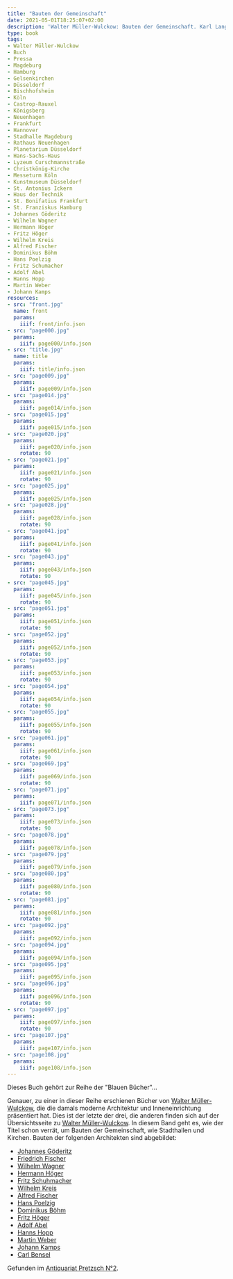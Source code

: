 ```yaml
---
title: "Bauten der Gemeinschaft"
date: 2021-05-01T18:25:07+02:00
description: 'Walter Müller-Wulckow: Bauten der Gemeinschaft. Karl Langewiesche, Königstein im Taunus 1929. <a class="worldcat" href="http://www.worldcat.org/oclc/838124972">&nbsp;</a>'
type: book
tags:
- Walter Müller-Wulckow
- Buch
- Pressa
- Magdeburg
- Hamburg
- Gelsenkirchen
- Düsseldorf
- Bischhofsheim
- Köln
- Castrop-Rauxel
- Königsberg
- Neuenhagen
- Frankfurt
- Hannover
- Stadhalle Magdeburg
- Rathaus Neuenhagen
- Planetarium Düsseldorf
- Hans-Sachs-Haus
- Lyzeum Curschmannstraße
- Christkönig-Kirche
- Messeturm Köln
- Kunstmuseum Düsseldorf
- St. Antonius Ickern
- Haus der Technik
- St. Bonifatius Frankfurt
- St. Franziskus Hamburg
- Johannes Göderitz
- Wilhelm Wagner
- Hermann Höger
- Fritz Höger
- Wilhelm Kreis
- Alfred Fischer
- Dominikus Böhm
- Hans Poelzig
- Fritz Schumacher
- Adolf Abel
- Hanns Hopp
- Martin Weber
- Johann Kamps
resources:
- src: "front.jpg"
  name: front
  params:
    iiif: front/info.json
- src: "page000.jpg"
  params:
    iiif: page000/info.json
- src: "title.jpg"
  name: title
  params:
    iiif: title/info.json
- src: "page009.jpg"
  params:
    iiif: page009/info.json
- src: "page014.jpg"
  params:
    iiif: page014/info.json
- src: "page015.jpg"
  params:
    iiif: page015/info.json
- src: "page020.jpg"
  params:
    iiif: page020/info.json
    rotate: 90
- src: "page021.jpg"
  params:
    iiif: page021/info.json
    rotate: 90
- src: "page025.jpg"
  params:
    iiif: page025/info.json
- src: "page028.jpg"
  params:
    iiif: page028/info.json
    rotate: 90
- src: "page041.jpg"
  params:
    iiif: page041/info.json
    rotate: 90
- src: "page043.jpg"
  params:
    iiif: page043/info.json
    rotate: 90
- src: "page045.jpg"
  params:
    iiif: page045/info.json
    rotate: 90
- src: "page051.jpg"
  params:
    iiif: page051/info.json
    rotate: 90
- src: "page052.jpg"
  params:
    iiif: page052/info.json
    rotate: 90
- src: "page053.jpg"
  params:
    iiif: page053/info.json
    rotate: 90
- src: "page054.jpg"
  params:
    iiif: page054/info.json
    rotate: 90
- src: "page055.jpg"
  params:
    iiif: page055/info.json
    rotate: 90
- src: "page061.jpg"
  params:
    iiif: page061/info.json
    rotate: 90
- src: "page069.jpg"
  params:
    iiif: page069/info.json
    rotate: 90
- src: "page071.jpg"
  params:
    iiif: page071/info.json
- src: "page073.jpg"
  params:
    iiif: page073/info.json
    rotate: 90
- src: "page078.jpg"
  params:
    iiif: page078/info.json
- src: "page079.jpg"
  params:
    iiif: page079/info.json
- src: "page080.jpg"
  params:
    iiif: page080/info.json
    rotate: 90
- src: "page081.jpg"
  params:
    iiif: page081/info.json
    rotate: 90
- src: "page092.jpg"
  params:
    iiif: page092/info.json
- src: "page094.jpg"
  params:
    iiif: page094/info.json
- src: "page095.jpg"
  params:
    iiif: page095/info.json
- src: "page096.jpg"
  params:
    iiif: page096/info.json
    rotate: 90
- src: "page097.jpg"
  params:
    iiif: page097/info.json
    rotate: 90
- src: "page107.jpg"
  params:
    iiif: page107/info.json
- src: "page108.jpg"
  params:
    iiif: page108/info.json
---
```


Dieses Buch gehört zur Reihe der "Blauen Bücher"...
<!--more-->
Genauer, zu einer in dieser Reihe erschienen Bücher von [Walter Müller-Wulckow](https://de.wikipedia.org/wiki/Walter_M%C3%BCller-Wulckow), die die damals moderne Architektur und Inneneinrichtung präsentiert hat. Dies ist der letzte der drei, die anderen finden sich auf der Übersichtsseite zu [Walter Müller-Wulckow](/tags/Walter-Müller-Wulckow/).
In diesem Band geht es, wie der Titel schon verrät, um Bauten der Gemeinschaft, wie Stadthallen und Kirchen. Bauten der folgenden Architekten sind abgebildet:

* [Johannes Göderitz](https://de.wikipedia.org/wiki/Johannes_G%C3%B6deritz)
* [Friedrich Fischer](https://de.wikipedia.org/wiki/Friedrich_Fischer_(Architekt))
* [Wilhelm Wagner](https://de.wikipedia.org/wiki/Wilhelm_Wagner_(Architekt))
* [Hermann Höger](https://de.wikipedia.org/wiki/Hermann_H%C3%B6ger)
* [Fritz Schuhmacher](https://de.wikipedia.org/wiki/Fritz_Schumacher)
* [Wilhelm Kreis](https://de.wikipedia.org/wiki/Wilhelm_Kreis)
* [Alfred Fischer](https://de.wikipedia.org/wiki/Alfred_Fischer_(Architekt))
* [Hans Poelzig](https://de.wikipedia.org/wiki/Hans_Poelzig)
* [Dominikus Böhm](https://de.wikipedia.org/wiki/Dominikus_B%C3%B6hm)
* [Fritz Höger](https://de.wikipedia.org/wiki/Fritz_H%C3%B6ger)
* [Adolf Abel](https://de.wikipedia.org/wiki/Adolf_Abel_(Architekt))
* [Hanns Hopp](https://de.wikipedia.org/wiki/Hanns_Hopp)
* [Martin Weber](https://de.wikipedia.org/wiki/Martin_Weber_(Architekt))
* [Johann Kamps](https://de.wikipedia.org/wiki/Johann_Kamps)
* [Carl Bensel](https://de.wikipedia.org/wiki/Carl_Bensel)


<div class="source">Gefunden im <a href="https://antiquariat-pretzsch.de/">Antiquariat Pretzsch N°2</a>.</div>
